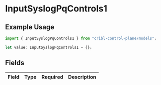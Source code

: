 # InputSyslogPqControls1

## Example Usage

```typescript
import { InputSyslogPqControls1 } from "cribl-control-plane/models";

let value: InputSyslogPqControls1 = {};
```

## Fields

| Field       | Type        | Required    | Description |
| ----------- | ----------- | ----------- | ----------- |
